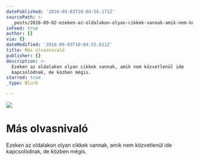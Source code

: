 ```yaml
---
datePublished: '2016-09-03T10:04:56.171Z'
sourcePath: >-
  _posts/2016-09-02-ezeken-az-oldalakon-olyan-cikkek-vannak-amik-nem-kozvetlenu.md
inFeed: true
author: []
via: {}
dateModified: '2016-09-03T10:04:55.621Z'
title: Más olvasnivaló
publisher: {}
description: >-
  Ezeken az oldalakon olyan cikkek vannak, amik nem közvetlenül ide
  kapcsolódnak, de közben mégis.
starred: true
_type: Blurb

---
```

![](https://the-grid-user-content.s3-us-west-2.amazonaws.com/b2e9682e-6091-4be6-9ec8-58668538114a.jpg)

# Más olvasnivaló

Ezeken az oldalakon olyan cikkek vannak, amik nem közvetlenül ide kapcsolódnak, de közben mégis.